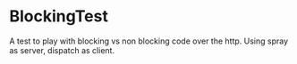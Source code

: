 BlockingTest
================

A test to play with blocking vs non blocking code over the http. Using spray as server, dispatch as client.

